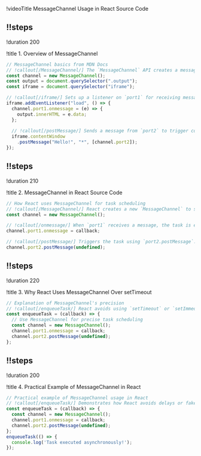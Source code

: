 !videoTitle MessageChannel Usage in React Source Code

## !!steps
!duration 200

!title 1. Overview of MessageChannel

```js ! mdn_docs/MessageChannel
// MessageChannel basics from MDN Docs
// !callout[/MessageChannel/] The `MessageChannel` API creates a message channel with two ports for sending and receiving messages asynchronously.
const channel = new MessageChannel();
const output = document.querySelector(".output");
const iframe = document.querySelector("iframe");

// !callout[/iframe/] Sets up a listener on `port1` for receiving messages.
iframe.addEventListener("load", () => {
  channel.port1.onmessage = (e) => {
    output.innerHTML = e.data;
  };
  
  // !callout[/postMessage/] Sends a message from `port2` to trigger communication.
  iframe.contentWindow
    .postMessage("Hello!", "*", [channel.port2]);
});
```

## !!steps
!duration 210

!title 2. MessageChannel in React Source Code

```js ! react_shared/enqueueTask.js
// How React uses MessageChannel for task scheduling
// !callout[/MessageChannel/] React creates a new `MessageChannel` to schedule tasks more precisely.
const channel = new MessageChannel();

// !callout[/onmessage/] When `port1` receives a message, the task is executed.
channel.port1.onmessage = callback;

// !callout[/postMessage/] Triggers the task using `port2.postMessage`.
channel.port2.postMessage(undefined);
```

## !!steps
!duration 220

!title 3. Why React Uses MessageChannel Over setTimeout

```ts ! react_docs/explanation.md
// Explanation of MessageChannel's precision
// !callout[/enqueueTask/] React avoids using `setTimeout` or `setImmediate` as they are imprecise and may be affected by browser optimizations or testing environments.
const enqueueTask = (callback) => {
  // Use MessageChannel for precise task scheduling
  const channel = new MessageChannel();
  channel.port1.onmessage = callback;
  channel.port2.postMessage(undefined);
};
```

## !!steps
!duration 200

!title 4. Practical Example of MessageChannel in React

```js ! react_shared/enqueueTask.js
// Practical example of MessageChannel usage in React
// !callout[/enqueueTask/] Demonstrates how React avoids delays or faked timers in tests using MessageChannel.
const enqueueTask = (callback) => {
  const channel = new MessageChannel();
  channel.port1.onmessage = callback;
  channel.port2.postMessage(undefined);
};
enqueueTask(() => {
  console.log('Task executed asynchronously!');
});
```